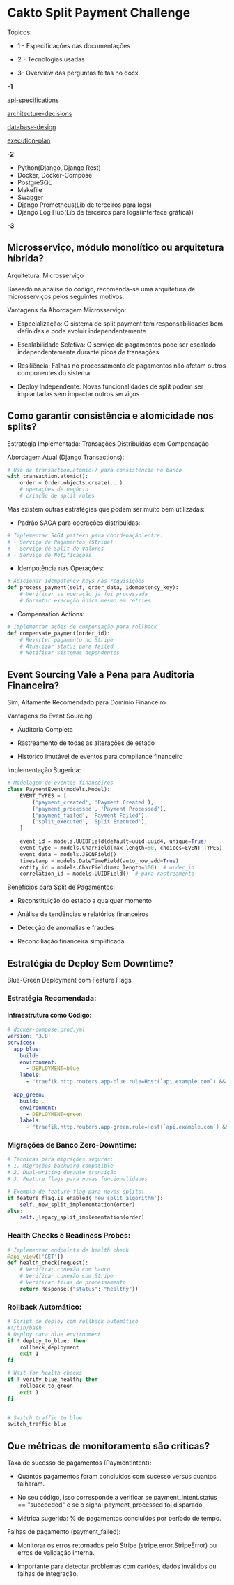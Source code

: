 # Cakto Split Payment Challenge

Tópicos:

* 1 - Especificações das documentações

* 2 - Tecnologias usadas

* 3- Overview das perguntas feitas no docx

**-1**

[api-specifications](https://github.com/RankracerBR/cakto-split-payment-challenge/blob/main/docs/api-specification.md)

[architecture-decisions](https://github.com/RankracerBR/cakto-split-payment-challenge/blob/main/docs/architecture-desicions.md)

[database-design](https://github.com/RankracerBR/cakto-split-payment-challenge/blob/main/docs/database-design.md)

[execution-plan](https://github.com/RankracerBR/cakto-split-payment-challenge/blob/main/docs/execution-plan.md)

**-2**
- Python(Django, Django Rest)
- Docker, Docker-Compose
- PostgreSQL
- Makefile
- Swagger
- Django Prometheus(Lib de terceiros para logs)
- Django Log Hub(Lib de terceiros para logs(interface gráfica))

**-3**

## Microsserviço, módulo monolítico ou arquitetura híbrida?

Arquitetura: Microsserviço

Baseado na análise do código, recomenda-se uma arquitetura de microsserviços pelos seguintes motivos:

Vantagens da Abordagem Microsserviço:

- Especialização: O sistema de split payment tem responsabilidades bem definidas e pode evoluir independentemente
- Escalabilidade Seletiva: O serviço de pagamentos pode ser escalado independentemente durante picos de transações

- Resiliência: Falhas no processamento de pagamentos não afetam outros componentes do sistema

- Deploy Independente: Novas funcionalidades de split podem ser implantadas sem impactar outros serviços


## Como garantir consistência e atomicidade nos splits?

Estratégia Implementada: Transações Distribuídas com Compensação

Abordagem Atual (Django Transactions):

```python
# Uso de transaction.atomic() para consistência no banco
with transaction.atomic():
    order = Order.objects.create(...)
    # operações de negócio
    # criação de split rules
```

Mas existem outras estratégias que podem ser muito bem utilizadas:

- Padrão SAGA para operações distribuídas:

```python
# Implementar SAGA pattern para coordenação entre:
# - Serviço de Pagamentos (Stripe)
# - Serviço de Split de Valores
# - Serviço de Notificações
```

- Idempotência nas Operações:

```python
# Adicionar idempotency keys nas requisições
def process_payment(self, order_data, idempotency_key):
    # Verificar se operação já foi processada
    # Garantir execução única mesmo em retries
```

- Compensation Actions:

``` python
# Implementar ações de compensação para rollback
def compensate_payment(order_id):
    # Reverter pagamento no Stripe
    # Atualizar status para failed
    # Notificar sistemas dependentes
```

## Event Sourcing Vale a Pena para Auditoria Financeira?

Sim, Altamente Recomendado para Domínio Financeiro

Vantagens do Event Sourcing:

- Auditoria Completa

- Rastreamento de todas as alterações de estado

- Histórico imutável de eventos para compliance financeiro

Implementação Sugerida:

```python
# Modelagem de eventos financeiros
class PaymentEvent(models.Model):
    EVENT_TYPES = [
        ('payment_created', 'Payment Created'),
        ('payment_processed', 'Payment Processed'),
        ('payment_failed', 'Payment Failed'),
        ('split_executed', 'Split Executed'),
    ]
    
    event_id = models.UUIDField(default=uuid.uuid4, unique=True)
    event_type = models.CharField(max_length=50, choices=EVENT_TYPES)
    event_data = models.JSONField()
    timestamp = models.DateTimeField(auto_now_add=True)
    entity_id = models.CharField(max_length=100)  # order_id
    correlation_id = models.UUIDField()  # para rastreamento
```

Benefícios para Split de Pagamentos:

- Reconstituição do estado a qualquer momento

- Análise de tendências e relatórios financeiros

- Detecção de anomalias e fraudes

- Reconciliação financeira simplificada


## Estratégia de Deploy Sem Downtime?
Blue-Green Deployment com Feature Flags

### Estratégia Recomendada:
#### Infraestrutura como Código:

```yaml
# docker-compose.prod.yml
version: '3.8'
services:
  app_blue:
    build: .
    environment:
      - DEPLOYMENT=blue
    labels:
      - "traefik.http.routers.app-blue.rule=Host(`api.example.com`) && Header(`deployment`, `blue`)"
  
  app_green:
    build: .
    environment:
      - DEPLOYMENT=green
    labels:
      - "traefik.http.routers.app-green.rule=Host(`api.example.com`) && Header(`deployment`, `green`)"
```

### Migrações de Banco Zero-Downtime:

```python
# Técnicas para migrações seguras:
# 1. Migrações backward-compatible
# 2. Dual-writing durante transição
# 3. Feature flags para novas funcionalidades

# Exemplo de feature flag para novos splits:
if feature_flag.is_enabled('new_split_algorithm'):
    self._new_split_implementation(order)
else:
    self._legacy_split_implementation(order)
```

### Health Checks e Readiness Probes:

```python
# Implementar endpoints de health check
@api_view(['GET'])
def health_check(request):
    # Verificar conexão com banco
    # Verificar conexão com Stripe
    # Verificar filas de processamento
    return Response({"status": "healthy"})
```

### Rollback Automático:

```bash
# Script de deploy com rollback automático
#!/bin/bash
# Deploy para blue environment
if ! deploy_to_blue; then
    rollback_deployment
    exit 1
fi

# Wait for health checks
if ! verify_blue_health; then
    rollback_to_green
    exit 1
fi


# Switch traffic to blue
switch_traffic blue
```

## Que métricas de monitoramento são críticas?

Taxa de sucesso de pagamentos (PaymentIntent):

- Quantos pagamentos foram concluídos com sucesso versus quantos falharam.

- No seu código, isso corresponde a verificar se payment_intent.status == "succeeded" e se o signal payment_processed foi disparado.

- Métrica sugerida: % de pagamentos concluídos por período de tempo.

Falhas de pagamento (payment_failed):

- Monitorar os erros retornados pelo Stripe (stripe.error.StripeError) ou erros de validação interna.

- Importante para detectar problemas com cartões, dados inválidos ou falhas de integração.
